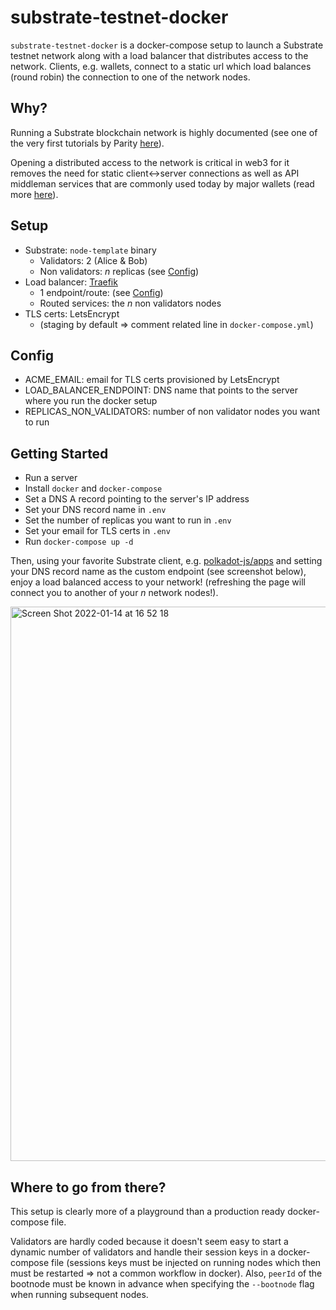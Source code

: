 # substrate-testnet-docker
`substrate-testnet-docker` is a docker-compose setup to launch a Substrate testnet network along with a load balancer that distributes access to the network. Clients, e.g. wallets, connect to a static url which load balances (round robin) the connection to one of the network nodes.

## Why?
Running a Substrate blockchain network is highly documented (see one of the very first tutorials by Parity [here](https://docs.substrate.io/tutorials/v3/private-network/)). 

Opening a distributed access to the network is critical in web3 for it removes the need for static client<->server connections as well as API middleman services that are commonly used today by major wallets (read more [here](https://twitter.com/moxie/status/1479567493215637506)).

## Setup

- Substrate: `node-template` binary
  - Validators: 2 (Alice & Bob)
  - Non validators: *n* replicas (see [Config](#config))
- Load balancer: [Traefik](https://traefik.io)
  - 1 endpoint/route: (see [Config](#config))
  - Routed services: the *n* non validators nodes
- TLS certs: LetsEncrypt 
  - (staging by default => comment related line in `docker-compose.yml`)

## Config
- ACME_EMAIL: email for TLS certs provisioned by LetsEncrypt
- LOAD_BALANCER_ENDPOINT: DNS name that points to the server where you run the docker setup
- REPLICAS_NON_VALIDATORS: number of non validator nodes you want to run

## Getting Started

- Run a server
- Install `docker` and `docker-compose`
- Set a DNS A record pointing to the server's IP address
- Set your DNS record name in `.env`
- Set the number of replicas you want to run in `.env`
- Set your email for TLS certs in `.env`
- Run `docker-compose up -d`

Then, using your favorite Substrate client, e.g. [polkadot-js/apps](https://polkadot.js.org/apps/) and setting your DNS record name as the custom endpoint (see screenshot below), enjoy a load balanced access to your network! (refreshing the page will connect you to another of your *n* network nodes!).

<img width="887" alt="Screen Shot 2022-01-14 at 16 52 18" src="https://user-images.githubusercontent.com/12198372/149471114-60ef4d1a-c6fb-4951-a63e-304e64f01c6a.png">

## Where to go from there?
This setup is clearly more of a playground than a production ready docker-compose file.

Validators are hardly coded because it doesn't seem easy to start a dynamic number of validators and handle their session keys in a docker-compose file (sessions keys must be injected on running nodes which then must be restarted => not a common workflow in docker). Also, `peerId` of the bootnode must be known in advance when specifying the `--bootnode` flag when running subsequent nodes.